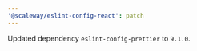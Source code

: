 ```yaml
---
'@scaleway/eslint-config-react': patch
---
```


Updated dependency `eslint-config-prettier` to `9.1.0`.
